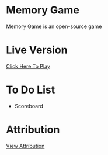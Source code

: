 # Memory Game

Memory Game is an open-source game 

# Live Version

[Click Here To Play](https://martin-zurek.github.io/MemoryGame/)

# To Do List

* Scoreboard

# Attribution

[View Attribution](https://codepen.io/torbenxxx/pen/MWJBzWP)
